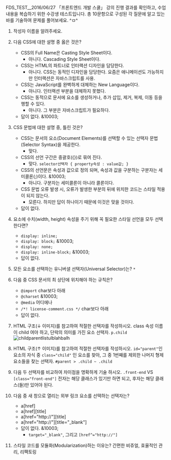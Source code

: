 FDS_TEST__2016/06/27
「프론트엔드 개발 스쿨」 강의 진행 결과를 확인하고, 수업 내용을 복습하기 위한 수강생 테스트입니다. 총 10문항으로 구성된 각 질문에 알고 있는 바를 기술하여 문제를 풀어보세요. ^ㅁ^


1. 작성자 이름을 알려주세요. 



1. 다음 CSS에 대한 설명 중 옳은 것은? 
	- CSS의 Full Name은 Casting Style Sheet이다.
		- 아니다. Cascading Style Sheet이다.
	- CSS는 HTML의 파트너로 인터랙션 디자인을 담당한다.
		- 아니다. CSS는 동적인 디자인을 담당한다. 요즘은 애니메이션도 가능하지만 인터랙션은 자바스크립트를 사용.
	- CSS는 JavaScript를 완벽하게 대체하는 New Language이다.
		- 아니다. 인터랙션 부분을 대체하지 못했다.
	- CSS는 동적으로 문서에 요소를 생성하거나, 추가 삽입, 제거, 복제, 이동 등을 행할 수 있다.
		- 아니다. 그 부분은 자바스크립트가 필요하다.
	- 답이 없다. &10003;

1. CSS 문법에 대한 설명 중, 틀린 것은? 
	- CSS는 문서의 요소(Document Elements)를 선택할 수 있는 선택자 문법(Selector Syntax)을 제공한다.
		- 맞다.
	- CSS의 선언 구간은 중괄호({})로 묶여 진다.
		- 맞다. `selector선택자 { property속성 : value값; }`
	- CSS의 선언문은 속성과 값으로 정의 되며, 속성과 값을 구분하는 구분자는 세미콜론(;)이다. &10003;
		- 아니다. 구분자는 세미콜론이 아니라 콜론이다. 
	- CSS 문법 오류 발생 시, 오류가 발생한 부분의 뒤에 위치한 코드는 스타일 적용이 되지 않는다.
		- 모른다. 하지만 답이 하나이기 때문에 이것은 맞을 것이다.
	- 답이 없다.

1. <a> 요소에 수치(width, height) 속성을 주기 위해 꼭 필요한 스타일 선언을 모두 선택한다면? 
	- `display: inline;`
	- `display: block;` &10003;
	- `display: none;`
	- `display: inline-block;` &10003;
	- 답이 없다.


1. 모든 요소를 선택하는 유니버셜 선택자(Universal Selector)는? 
`*`


1. 다음 중 CSS 문서의 최 상단에 위치해야 하는 규칙은? 
	- `@import` char보다 아래
	- `@charset` &10003;
	- `@media` 어디에나
	- `/*! license-comment.css */` char보다 아래
	- 답이 없다.

1. HTML 구조(↓ 이미지)를 참고하여 적절한 선택자를 작성하시오. 
class 속성 이름이 child 여야 하고, 단락의 의미를 가진 요소 선택자.
`p.child`
![childparentlistulblahbalh](http://i.imgur.com/rmGtxho.png)


1. HTML 구조(↑ 이미지)를 참고하여 적절한 선택자를 작성하시오. 
`id="parent"`인 요소의 자식 중 `class="child"` 인 요소를 찾아, 그 중 1번째를 제외한 나머지 형제 요소들을 찾는 선택자.
`#parent > .child ~ .child`


1. 다음 두 선택자를 비교하여 차이점을 명확하게 기술 하시오. 
`.front-end` VS `[class="front-end"]`
전자는 해당 클래스가 있기만 하면 되고, 후자는 해당 클래스(들)만 있어야 된다.


1. 다음 중 새 창으로 열리는 외부 링크 요소를 선택하는 선택자는? 
	- a[href]
	- a[href][title]
	- a[href="http://"][title]
	- a[href="http://"][title="_blank"]
	- 답이 없다. &10003;
		- `target="_blank"`, 그리고 `[href^="http://"]`

1. 스타일 코드를 모듈화(Modularization)하는 이유는? 
	간편한 비쥬얼, 효율적인 관리, 리팩토링


